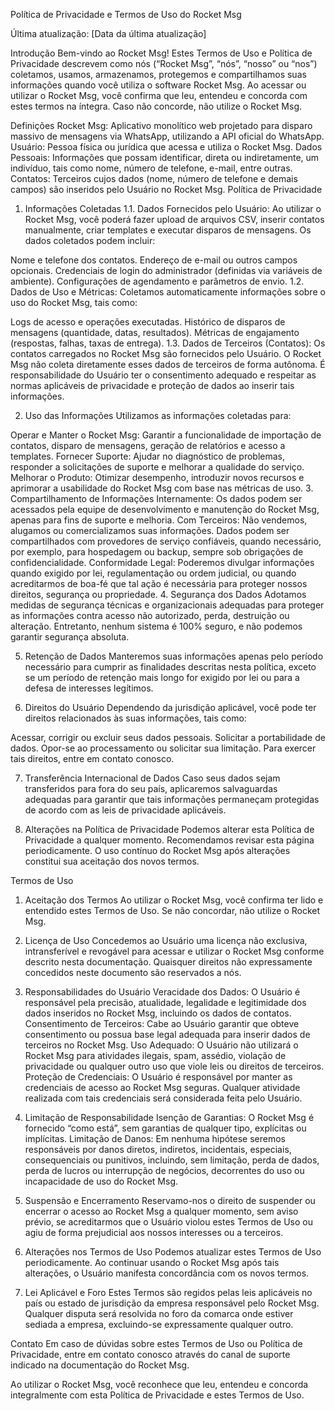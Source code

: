 Política de Privacidade e Termos de Uso do Rocket Msg

Última atualização: [Data da última atualização]

Introdução
Bem-vindo ao Rocket Msg! Estes Termos de Uso e Política de Privacidade descrevem como nós (“Rocket Msg”, “nós”, “nosso” ou “nos”) coletamos, usamos, armazenamos, protegemos e compartilhamos suas informações quando você utiliza o software Rocket Msg. Ao acessar ou utilizar o Rocket Msg, você confirma que leu, entendeu e concorda com estes termos na íntegra. Caso não concorde, não utilize o Rocket Msg.

Definições
Rocket Msg: Aplicativo monolítico web projetado para disparo massivo de mensagens via WhatsApp, utilizando a API oficial do WhatsApp.
Usuário: Pessoa física ou jurídica que acessa e utiliza o Rocket Msg.
Dados Pessoais: Informações que possam identificar, direta ou indiretamente, um indivíduo, tais como nome, número de telefone, e-mail, entre outras.
Contatos: Terceiros cujos dados (nome, número de telefone e demais campos) são inseridos pelo Usuário no Rocket Msg.
Política de Privacidade
1. Informações Coletadas
1.1. Dados Fornecidos pelo Usuário:
Ao utilizar o Rocket Msg, você poderá fazer upload de arquivos CSV, inserir contatos manualmente, criar templates e executar disparos de mensagens. Os dados coletados podem incluir:

Nome e telefone dos contatos.
Endereço de e-mail ou outros campos opcionais.
Credenciais de login do administrador (definidas via variáveis de ambiente).
Configurações de agendamento e parâmetros de envio.
1.2. Dados de Uso e Métricas:
Coletamos automaticamente informações sobre o uso do Rocket Msg, tais como:

Logs de acesso e operações executadas.
Histórico de disparos de mensagens (quantidade, datas, resultados).
Métricas de engajamento (respostas, falhas, taxas de entrega).
1.3. Dados de Terceiros (Contatos):
Os contatos carregados no Rocket Msg são fornecidos pelo Usuário. O Rocket Msg não coleta diretamente esses dados de terceiros de forma autônoma. É responsabilidade do Usuário ter o consentimento adequado e respeitar as normas aplicáveis de privacidade e proteção de dados ao inserir tais informações.

2. Uso das Informações
Utilizamos as informações coletadas para:

Operar e Manter o Rocket Msg: Garantir a funcionalidade de importação de contatos, disparo de mensagens, geração de relatórios e acesso a templates.
Fornecer Suporte: Ajudar no diagnóstico de problemas, responder a solicitações de suporte e melhorar a qualidade do serviço.
Melhorar o Produto: Otimizar desempenho, introduzir novos recursos e aprimorar a usabilidade do Rocket Msg com base nas métricas de uso.
3. Compartilhamento de Informações
Internamente: Os dados podem ser acessados pela equipe de desenvolvimento e manutenção do Rocket Msg, apenas para fins de suporte e melhoria.
Com Terceiros: Não vendemos, alugamos ou comercializamos suas informações. Dados podem ser compartilhados com provedores de serviço confiáveis, quando necessário, por exemplo, para hospedagem ou backup, sempre sob obrigações de confidencialidade.
Conformidade Legal: Poderemos divulgar informações quando exigido por lei, regulamentação ou ordem judicial, ou quando acreditarmos de boa-fé que tal ação é necessária para proteger nossos direitos, segurança ou propriedade.
4. Segurança dos Dados
Adotamos medidas de segurança técnicas e organizacionais adequadas para proteger as informações contra acesso não autorizado, perda, destruição ou alteração. Entretanto, nenhum sistema é 100% seguro, e não podemos garantir segurança absoluta.

5. Retenção de Dados
Manteremos suas informações apenas pelo período necessário para cumprir as finalidades descritas nesta política, exceto se um período de retenção mais longo for exigido por lei ou para a defesa de interesses legítimos.

6. Direitos do Usuário
Dependendo da jurisdição aplicável, você pode ter direitos relacionados às suas informações, tais como:

Acessar, corrigir ou excluir seus dados pessoais.
Solicitar a portabilidade de dados.
Opor-se ao processamento ou solicitar sua limitação.
Para exercer tais direitos, entre em contato conosco.

7. Transferência Internacional de Dados
Caso seus dados sejam transferidos para fora do seu país, aplicaremos salvaguardas adequadas para garantir que tais informações permaneçam protegidas de acordo com as leis de privacidade aplicáveis.

8. Alterações na Política de Privacidade
Podemos alterar esta Política de Privacidade a qualquer momento. Recomendamos revisar esta página periodicamente. O uso contínuo do Rocket Msg após alterações constitui sua aceitação dos novos termos.

Termos de Uso
1. Aceitação dos Termos
Ao utilizar o Rocket Msg, você confirma ter lido e entendido estes Termos de Uso. Se não concordar, não utilize o Rocket Msg.

2. Licença de Uso
Concedemos ao Usuário uma licença não exclusiva, intransferível e revogável para acessar e utilizar o Rocket Msg conforme descrito nesta documentação. Quaisquer direitos não expressamente concedidos neste documento são reservados a nós.

3. Responsabilidades do Usuário
Veracidade dos Dados: O Usuário é responsável pela precisão, atualidade, legalidade e legitimidade dos dados inseridos no Rocket Msg, incluindo os dados de contatos.
Consentimento de Terceiros: Cabe ao Usuário garantir que obteve consentimento ou possua base legal adequada para inserir dados de terceiros no Rocket Msg.
Uso Adequado: O Usuário não utilizará o Rocket Msg para atividades ilegais, spam, assédio, violação de privacidade ou qualquer outro uso que viole leis ou direitos de terceiros.
Proteção de Credenciais: O Usuário é responsável por manter as credenciais de acesso ao Rocket Msg seguras. Qualquer atividade realizada com tais credenciais será considerada feita pelo Usuário.
4. Limitação de Responsabilidade
Isenção de Garantias: O Rocket Msg é fornecido “como está”, sem garantias de qualquer tipo, explícitas ou implícitas.
Limitação de Danos: Em nenhuma hipótese seremos responsáveis por danos diretos, indiretos, incidentais, especiais, consequenciais ou punitivos, incluindo, sem limitação, perda de dados, perda de lucros ou interrupção de negócios, decorrentes do uso ou incapacidade de uso do Rocket Msg.
5. Suspensão e Encerramento
Reservamo-nos o direito de suspender ou encerrar o acesso ao Rocket Msg a qualquer momento, sem aviso prévio, se acreditarmos que o Usuário violou estes Termos de Uso ou agiu de forma prejudicial aos nossos interesses ou a terceiros.

6. Alterações nos Termos de Uso
Podemos atualizar estes Termos de Uso periodicamente. Ao continuar usando o Rocket Msg após tais alterações, o Usuário manifesta concordância com os novos termos.

7. Lei Aplicável e Foro
Estes Termos são regidos pelas leis aplicáveis no país ou estado de jurisdição da empresa responsável pelo Rocket Msg. Qualquer disputa será resolvida no foro da comarca onde estiver sediada a empresa, excluindo-se expressamente qualquer outro.

Contato
Em caso de dúvidas sobre estes Termos de Uso ou Política de Privacidade, entre em contato conosco através do canal de suporte indicado na documentação do Rocket Msg.

Ao utilizar o Rocket Msg, você reconhece que leu, entendeu e concorda integralmente com esta Política de Privacidade e estes Termos de Uso.